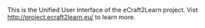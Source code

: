 This is the Unified User Interface of the eCraft2Learn project. Vist http://project.ecraft2learn.eu/ to learn more.
